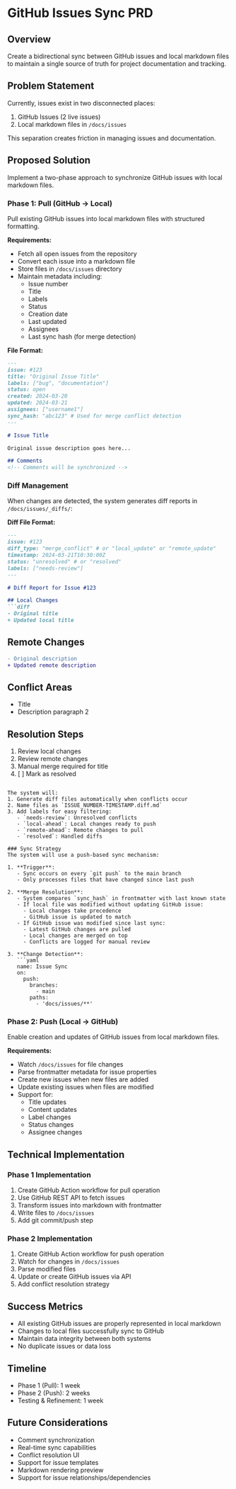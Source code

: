 # GitHub Issues Sync PRD

## Overview
Create a bidirectional sync between GitHub issues and local markdown files to maintain a single source of truth for project documentation and tracking.

## Problem Statement
Currently, issues exist in two disconnected places:
1. GitHub Issues (2 live issues)
2. Local markdown files in `/docs/issues`

This separation creates friction in managing issues and documentation.

## Proposed Solution
Implement a two-phase approach to synchronize GitHub issues with local markdown files.

### Phase 1: Pull (GitHub → Local)
Pull existing GitHub issues into local markdown files with structured formatting.

**Requirements:**
- Fetch all open issues from the repository
- Convert each issue into a markdown file
- Store files in `/docs/issues` directory 
- Maintain metadata including:
  - Issue number
  - Title
  - Labels
  - Status
  - Creation date
  - Last updated
  - Assignees
  - Last sync hash (for merge detection)

**File Format:**
```md
---
issue: #123
title: "Original Issue Title"
labels: ["bug", "documentation"]
status: open
created: 2024-03-20
updated: 2024-03-21
assignees: ["username1"]
sync_hash: "abc123" # Used for merge conflict detection
---

# Issue Title

Original issue description goes here...

## Comments
<!-- Comments will be synchronized -->
```

### Diff Management
When changes are detected, the system generates diff reports in `/docs/issues/_diffs/`:

**Diff File Format:**
```md
---
issue: #123
diff_type: "merge_conflict" # or "local_update" or "remote_update"
timestamp: 2024-03-21T10:30:00Z
status: "unresolved" # or "resolved"
labels: ["needs-review"]
---

# Diff Report for Issue #123

## Local Changes
```diff
- Original title
+ Updated local title
```

## Remote Changes
```diff
- Original description
+ Updated remote description
```

## Conflict Areas
- Title
- Description paragraph 2

## Resolution Steps
1. Review local changes
2. Review remote changes
3. Manual merge required for title
4. [ ] Mark as resolved
```

The system will:
1. Generate diff files automatically when conflicts occur
2. Name files as `ISSUE_NUMBER-TIMESTAMP.diff.md`
3. Add labels for easy filtering:
   - `needs-review`: Unresolved conflicts
   - `local-ahead`: Local changes ready to push
   - `remote-ahead`: Remote changes to pull
   - `resolved`: Handled diffs

### Sync Strategy
The system will use a push-based sync mechanism:

1. **Trigger**: 
   - Sync occurs on every `git push` to the main branch
   - Only processes files that have changed since last push

2. **Merge Resolution**:
   - System compares `sync_hash` in frontmatter with last known state
   - If local file was modified without updating GitHub issue:
     - Local changes take precedence
     - GitHub issue is updated to match
   - If GitHub issue was modified since last sync:
     - Latest GitHub changes are pulled
     - Local changes are merged on top
     - Conflicts are logged for manual review

3. **Change Detection**:
   ```yaml
   name: Issue Sync
   on:
     push:
       branches:
         - main
       paths:
         - 'docs/issues/**'
   ```

### Phase 2: Push (Local → GitHub)
Enable creation and updates of GitHub issues from local markdown files.

**Requirements:**
- Watch `/docs/issues` for file changes
- Parse frontmatter metadata for issue properties
- Create new issues when new files are added
- Update existing issues when files are modified
- Support for:
  - Title updates
  - Content updates
  - Label changes
  - Status changes
  - Assignee changes

## Technical Implementation

### Phase 1 Implementation
1. Create GitHub Action workflow for pull operation
2. Use GitHub REST API to fetch issues
3. Transform issues into markdown with frontmatter
4. Write files to `/docs/issues`
5. Add git commit/push step

### Phase 2 Implementation
1. Create GitHub Action workflow for push operation
2. Watch for changes in `/docs/issues`
3. Parse modified files
4. Update or create GitHub issues via API
5. Add conflict resolution strategy

## Success Metrics
- All existing GitHub issues are properly represented in local markdown
- Changes to local files successfully sync to GitHub
- Maintain data integrity between both systems
- No duplicate issues or data loss

## Timeline
- Phase 1 (Pull): 1 week
- Phase 2 (Push): 2 weeks
- Testing & Refinement: 1 week

## Future Considerations
- Comment synchronization
- Real-time sync capabilities
- Conflict resolution UI
- Support for issue templates
- Markdown rendering preview
- Support for issue relationships/dependencies
